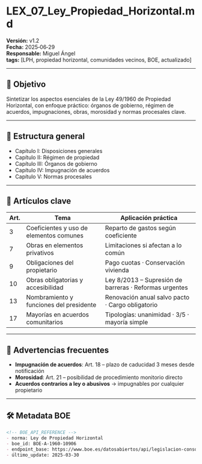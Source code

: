 # LEX_07_Ley_Propiedad_Horizontal.md  
**Versión:** v1.2  
**Fecha:** 2025‑06‑29  
**Responsable:** Miguel Ángel  
**tags:** [LPH, propiedad horizontal, comunidades vecinos, BOE, actualizado]

---

## 📘 Objetivo

Sintetizar los aspectos esenciales de la Ley 49/1960 de Propiedad Horizontal, con enfoque práctico: órganos de gobierno, régimen de acuerdos, impugnaciones, obras, morosidad y normas procesales clave.

---

## 📖 Estructura general

- Capítulo I: Disposiciones generales  
- Capítulo II: Régimen de propiedad  
- Capítulo III: Órganos de gobierno  
- Capítulo IV: Impugnación de acuerdos  
- Capítulo V: Normas procesales

---

## 📌 Artículos clave

| Art. | Tema                                      | Aplicación práctica                                      |
|------|-------------------------------------------|----------------------------------------------------------|
| 3    | Coeficientes y uso de elementos comunes   | Reparto de gastos según coeficiente                     |
| 7    | Obras en elementos privativos             | Limitaciones si afectan a lo común                     |
| 9    | Obligaciones del propietario              | Pago cuotas · Conservación vivienda                    |
| 10   | Obras obligatorias y accesibilidad        | Ley 8/2013 – Supresión de barreras · Reformas urgentes |
| 13   | Nombramiento y funciones del presidente   | Renovación anual salvo pacto · Cargo obligatorio        |
| 17   | Mayorías en acuerdos comunitarios         | Tipologías: unanimidad · 3/5 · mayoría simple          |

---

## 🚩 Advertencias frecuentes

- **Impugnación de acuerdos**: Art. 18 – plazo de caducidad 3 meses desde notificación  
- **Morosidad**: Art. 21 – posibilidad de procedimiento monitorio directo  
- **Acuerdos contrarios a ley o abusivos** → impugnables por cualquier propietario  

---

## 🛠️ Metadata BOE

```markdown
<!-- BOE_API_REFERENCE -->
- norma: Ley de Propiedad Horizontal  
- boe_id: BOE-A-1960-10906  
- endpoint_base: https://www.boe.es/datosabiertos/api/legislacion-consolidada/id/BOE-A-1960-10906/texto/bloque/  
- último_update: 2025-03-30
